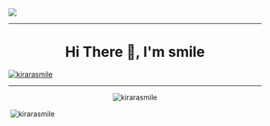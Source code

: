 <img src="https://cdn.jsdelivr.net/gh/kirarasmile/smilecli-tools-ImageHosting/img/page-head-img/page29.png">
<hr />
<p><h1 align="center">Hi There 👋, I'm smile</h1></p>
<p><a href="https://github.com/ryo-ma/github-profile-trophy"><img src="https://github-profile-trophy.vercel.app/?username=kirarasmile&theme=gruvbox&title=MultiLanguage,Repositories,Commits,Stars,Followers,PullRequest" alt="kirarasmile" /></a></p>
<hr />
<p align="center"><img src="https://github-readme-stats.vercel.app/api/top-langs?username=kirarasmile&show_icons=true&theme=cobalt&locale=en&layout=compact" alt="kirarasmile" /></p>
<p>&nbsp;<img align="center" src="https://github-readme-stats.vercel.app/api?username=kirarasmile&show_icons=true&theme=cobalt&locale=en" alt="kirarasmile" /></p>

